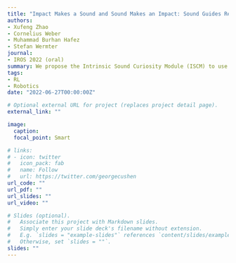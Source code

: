 ```yaml
---
title: "Impact Makes a Sound and Sound Makes an Impact: Sound Guides Representations and Explorations"
authors: 
- Xufeng Zhao
- Cornelius Weber
- Muhammad Burhan Hafez
- Stefan Wermter
journal: 
- IROS 2022 (oral)
summary: We propose the Intrinsic Sound Curiosity Module (ISCM) to use sound as an informative modality for unsupervised reinforcement learning. In realistic manipulation scenarios with simulated audio, ISCM guides exploration and representation learning. Experiments show that sound-driven pre-training leads to better representations and faster adaptation than vision-only baselines.
tags:
- RL
- Robotics
date: "2022-06-27T00:00:00Z"

# Optional external URL for project (replaces project detail page).
external_link: ""

image:
  caption: 
  focal_point: Smart

# links:
# - icon: twitter
#   icon_pack: fab
#   name: Follow
#   url: https://twitter.com/georgecushen
url_code: ""
url_pdf: ""
url_slides: ""
url_video: ""

# Slides (optional).
#   Associate this project with Markdown slides.
#   Simply enter your slide deck's filename without extension.
#   E.g. `slides = "example-slides"` references `content/slides/example-slides.md`.
#   Otherwise, set `slides = ""`.
slides: ""
---
```


